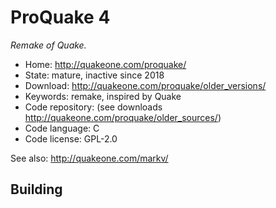 # ProQuake 4

_Remake of Quake._

- Home: http://quakeone.com/proquake/
- State: mature, inactive since 2018
- Download: http://quakeone.com/proquake/older_versions/
- Keywords: remake, inspired by Quake
- Code repository: (see downloads http://quakeone.com/proquake/older_sources/)
- Code language: C
- Code license: GPL-2.0

See also: http://quakeone.com/markv/

## Building
